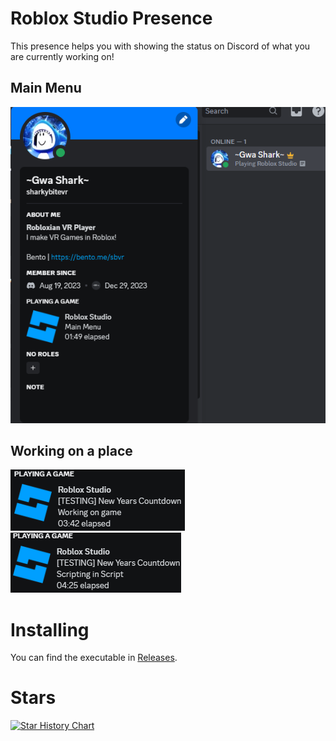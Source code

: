 # Roblox Studio Presence
This presence helps you with showing the status on Discord of what you are currently working on!

## Main Menu
![Main](https://github.com/gwashark/RStudioRichPresence/blob/main/mdimages/mainmenu.png?raw=true)

## Working on a place
![Working on a place](https://github.com/gwashark/RStudioRichPresence/blob/main/mdimages/workingongame.png?raw=true)
![Scripting in Place](https://github.com/gwashark/RStudioRichPresence/blob/main/mdimages/scriptingonscript.png?raw=true)

# Installing
You can find the executable in [Releases](https://github.com/gwashark/RStudioRichPresence/releases/).

# Stars 
[![Star History Chart](https://api.star-history.com/svg?repos=gwashark/RStudioRichPresence&type=Date)](https://star-history.com/#gwashark/RStudioRichPresence&Date)

